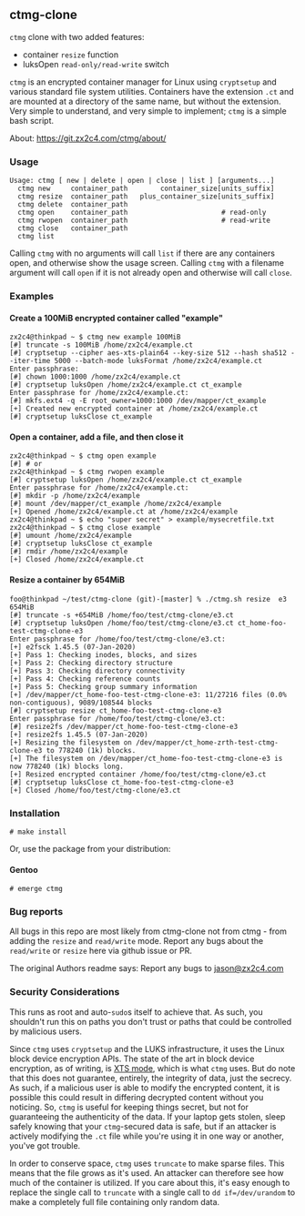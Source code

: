## ctmg-clone

`ctmg` clone with two added features:
* container `resize` function
* luksOpen `read-only/read-write` switch

`ctmg` is an encrypted container manager for Linux using `cryptsetup` and various standard file system utilities. Containers have the extension `.ct` and are mounted at a directory of the same name, but without the extension. Very simple to understand, and very simple to implement; `ctmg` is a simple bash script.

About: https://git.zx2c4.com/ctmg/about/

### Usage

    Usage: ctmg [ new | delete | open | close | list ] [arguments...]
      ctmg new     container_path        container_size[units_suffix]
      ctmg resize  container_path   plus_container_size[units_suffix]
      ctmg delete  container_path
      ctmg open    container_path                       # read-only
      ctmg rwopen  container_path                       # read-write
      ctmg close   container_path
      ctmg list

Calling `ctmg` with no arguments will call `list` if there are any containers open, and otherwise show the usage screen. Calling `ctmg` with a filename argument will call `open` if it is not already open and otherwise will call `close`.

### Examples

#### Create a 100MiB encrypted container called "example"

    zx2c4@thinkpad ~ $ ctmg new example 100MiB
    [#] truncate -s 100MiB /home/zx2c4/example.ct
    [#] cryptsetup --cipher aes-xts-plain64 --key-size 512 --hash sha512 --iter-time 5000 --batch-mode luksFormat /home/zx2c4/example.ct
    Enter passphrase:
    [#] chown 1000:1000 /home/zx2c4/example.ct
    [#] cryptsetup luksOpen /home/zx2c4/example.ct ct_example
    Enter passphrase for /home/zx2c4/example.ct:
    [#] mkfs.ext4 -q -E root_owner=1000:1000 /dev/mapper/ct_example
    [+] Created new encrypted container at /home/zx2c4/example.ct
    [#] cryptsetup luksClose ct_example

#### Open a container, add a file, and then close it

    zx2c4@thinkpad ~ $ ctmg open example
    [#] # or
    zx2c4@thinkpad ~ $ ctmg rwopen example
    [#] cryptsetup luksOpen /home/zx2c4/example.ct ct_example
    Enter passphrase for /home/zx2c4/example.ct:
    [#] mkdir -p /home/zx2c4/example
    [#] mount /dev/mapper/ct_example /home/zx2c4/example
    [+] Opened /home/zx2c4/example.ct at /home/zx2c4/example
    zx2c4@thinkpad ~ $ echo "super secret" > example/mysecretfile.txt
    zx2c4@thinkpad ~ $ ctmg close example
    [#] umount /home/zx2c4/example
    [#] cryptsetup luksClose ct_example
    [#] rmdir /home/zx2c4/example
    [+] Closed /home/zx2c4/example.ct

#### Resize a container by 654MiB

    foo@thinkpad ~/test/ctmg-clone (git)-[master] % ./ctmg.sh resize  e3 654MiB
    [#] truncate -s +654MiB /home/foo/test/ctmg-clone/e3.ct
    [#] cryptsetup luksOpen /home/foo/test/ctmg-clone/e3.ct ct_home-foo-test-ctmg-clone-e3
    Enter passphrase for /home/foo/test/ctmg-clone/e3.ct:
    [+] e2fsck 1.45.5 (07-Jan-2020)
    [+] Pass 1: Checking inodes, blocks, and sizes
    [+] Pass 2: Checking directory structure
    [+] Pass 3: Checking directory connectivity
    [+] Pass 4: Checking reference counts
    [+] Pass 5: Checking group summary information
    [+] /dev/mapper/ct_home-foo-test-ctmg-clone-e3: 11/27216 files (0.0% non-contiguous), 9089/108544 blocks
    [#] cryptsetup resize ct_home-foo-test-ctmg-clone-e3
    Enter passphrase for /home/foo/test/ctmg-clone/e3.ct:
    [#] resize2fs /dev/mapper/ct_home-foo-test-ctmg-clone-e3
    [+] resize2fs 1.45.5 (07-Jan-2020)
    [+] Resizing the filesystem on /dev/mapper/ct_home-zrth-test-ctmg-clone-e3 to 778240 (1k) blocks.
    [+] The filesystem on /dev/mapper/ct_home-foo-test-ctmg-clone-e3 is now 778240 (1k) blocks long.
    [+] Resized encrypted container /home/foo/test/ctmg-clone/e3.ct
    [#] cryptsetup luksClose ct_home-foo-test-ctmg-clone-e3
    [+] Closed /home/foo/test/ctmg-clone/e3.ct

### Installation

    # make install

Or, use the package from your distribution:

#### Gentoo

    # emerge ctmg

### Bug reports

All bugs in this repo are most likely from ctmg-clone not from ctmg - from adding the `resize` and `read/write` mode.
Report any bugs about the `read/write` or `resize` here via github issue or PR.

The original Authors readme says: Report any bugs to <jason@zx2c4.com>

### Security Considerations

This runs as root and auto-`sudo`s itself to achieve that. As such, you shouldn't run this on paths you don't trust or paths that could be controlled by malicious users.

Since `ctmg` uses `cryptsetup` and the LUKS infrastructure, it uses the Linux block device encryption APIs. The state of the art in block device encryption, as of writing, is [XTS mode](http://csrc.nist.gov/publications/nistpubs/800-38E/nist-sp-800-38E.pdf), which is what `ctmg` uses. But do note that this does not guarantee, entirely, the integrity of data, just the secrecy. As such, if a malicious user is able to modify the encrypted content, it is possible this could result in differing decrypted content without you noticing. So, `ctmg` is useful for keeping things secret, but not for guaranteeing the authenticity of the data. If your laptop gets stolen, sleep safely knowing that your `ctmg`-secured data is safe, but if an attacker is actively modifying the `.ct` file while you're using it in one way or another, you've got trouble.

In order to conserve space, `ctmg` uses `truncate` to make sparse files. This means that the file grows as it's used. An attacker can therefore see how much of the container is utilized. If you care about this, it's easy enough to replace the single call to `truncate` with a single call to `dd if=/dev/urandom` to make a completely full file containing only random data.

